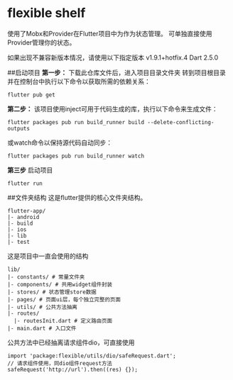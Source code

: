 # flexible shelf

使用了Mobx和Provider在Flutter项目中为作为状态管理。
可单独直接使用Provider管理你的状态。

如果出现不兼容新版本情况，请使用以下指定版本
v1.9.1+hotfix.4
Dart 2.5.0

##启动项目
**第一步：**
下载此仓库文件后，进入项目目录文件夹
转到项目根目录并在控制台中执行以下命令以获取所需的依赖关系：
```
flutter pub get
```

**第二步：**
该项目使用inject可用于代码生成的库，执行以下命令来生成文件：
```
flutter packages pub run build_runner build --delete-conflicting-outputs
```

或watch命令以保持源代码自动同步：
```
flutter packages pub run build_runner watch
```

**第三步**
启动项目
```
flutter run
```


##文件夹结构
这是flutter提供的核心文件夹结构。

    flutter-app/
    |- android
    |- build
    |- ios
    |- lib
    |- test

这是项目中一直会使用的结构

    lib/
    |- constants/ # 常量文件夹
    |- components/ # 共用widget组件封装
    |- stores/ # 状态管理store数据
    |- pages/ # 页面ui层，每个独立完整的页面
    |- utils/ # 公共方法抽离
    |- routes/
      |- routesInit.dart # 定义路由页面
    |- main.dart # 入口文件


公共方法中已经抽离请求组件dio，可直接使用
```
import 'package:flexible/utils/dio/safeRequest.dart';
// 请求组件使用，同dio组件request方法
safeRequest('http://url').then((res) {});
```